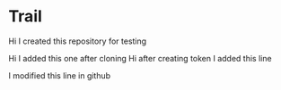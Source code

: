 # Trail
Hi I created this repository for testing

Hi I added this one after cloning
Hi after creating token I added this line

I modified this line in github
